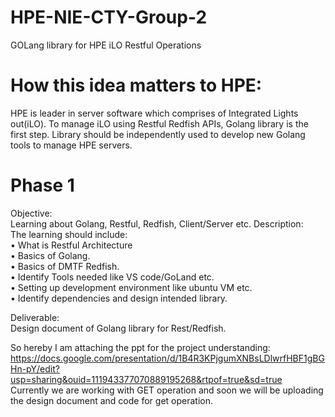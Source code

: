 # HPE-NIE-CTY-Group-2
GOLang library for HPE iLO Restful Operations

# How this idea matters to HPE: <br>
HPE is leader in server software which comprises of Integrated Lights out(iLO).  To manage iLO using Restful Redfish APIs, Golang library is the first step. Library should be independently used to develop new Golang tools to manage HPE servers.

# Phase 1
Objective:<br> Learning about Golang, Restful, Redfish, Client/Server etc.
Description:<br> 
The learning should include:<br>
•	What is Restful Architecture<br>
•	Basics of Golang.<br>
•	Basics of DMTF Redfish.<br>
•	Identify Tools needed like VS code/GoLand etc.<br>
•	Setting up development environment like ubuntu VM etc.<br>
•	Identify dependencies and design intended library.<br>

Deliverable:<br> Design document of Golang library for Rest/Redfish.<br>

So hereby I am attaching the ppt for the project understanding:<br> https://docs.google.com/presentation/d/1B4R3KPjgumXNBsLDlwrfHBF1gBGHn-pY/edit?usp=sharing&ouid=111943377070889195268&rtpof=true&sd=true
<br>
Currently we are working with GET operation and soon we will be uploading the design document and code for get operation.
